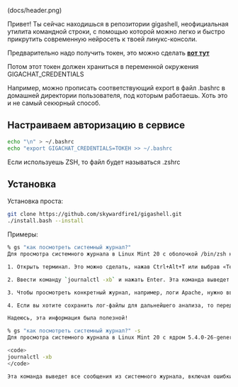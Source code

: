 (docs/header.png)

Привет! Ты сейчас находишься в репозитории gigashell, неофициальная утилита командной строки, с помощью которой можно легко и быстро прикрутить современную нейросеть к твоей линукс-консоли.

Предварительно надо получить токен, это можно сделать **[вот тут](https://developers.sber.ru/portal/products/gigachat-api)**

Потом этот токен должен храниться в переменной окружения GIGACHAT_CREDENTIALS

Например, можно прописать соответствующий export в файл .bashrc в домашней директории пользователя, под которым работаешь. Хоть это и не самый секюрный способ.

## Настраиваем авторизацию в сервисе

```sh
echo "\n" > ~/.bashrc
echo "export GIGACHAT_CREDENTIALS=ТОКЕН >> ~/.bashrc
```

Если используешь ZSH, то файл будет называться .zshrc

## Установка

Установка проста:

```sh
git clone https://github.com/skywardfire1/gigashell.git
./install.bash --install
```

Примеры:
```sh
% gs "как посмотреть системный журнал?"                                                                                                                                                                           
Для просмотра системного журнала в Linux Mint 20 с оболочкой /bin/zsh необходимо выполнить следующие шаги:

1. Открыть терминал. Это можно сделать, нажав Ctrl+Alt+T или выбрав «Терминал» из меню приложений.

2. Ввести команду `journalctl -xb` и нажать Enter. Эта команда выведет список всех журналов, а также их уровень важности.

3. Чтобы просмотреть конкретный журнал, например, логи Apache, нужно ввести команду `journalctl -u apache | grep -i error`. Здесь `-u apache` указывает, что мы хотим просмотреть только логи Apache, а `grep -i error` фильтрует строки, содержащие слово «error».

4. Если вы хотите сохранить лог-файлы для дальнейшего анализа, то перед выводом команды нужно добавить опцию `-o`: `journalctl -xo logfile.log`. Здесь `logfile.log` — это имя файла, в который будут записаны лог-файлы.

Надеюсь, эта информация была полезной!

% gs "как посмотреть системный журнал?" -s                                                                                                                                                                        
Для просмотра системного журнала в Linux Mint 20 с ядром 5.4.0-26-generic и оболочкой /bin/zsh необходимо выполнить следующую команду:

<code>
journalctl -xb
</code>

Эта команда выведет все сообщения из системного журнала, включая ошибки и предупреждения.

```



